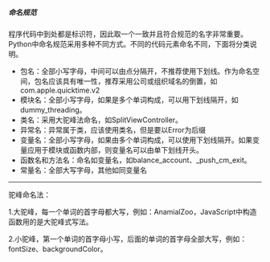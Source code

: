 ##### 命名规范

​	程序代码中到处都是标识符，因此取一个一致并且符合规范的名字非常重要。Python中命名规范采用多种不同方式。不同的代码元素命名不同，下面将分类说明。

+ 包名：全部小写字母，中间可以由点分隔开，不推荐使用下划线。作为命名空间，包名应该具有唯一性，推荐采用公司或组织域名的倒置，如com.apple.quicktime.v2
+ 模块名：全部小写字母，如果是多个单词构成，可以用下划线隔开，如dummy_threading。
+ 类名：采用大驼峰法命名，如SplitViewController。
+ 异常名：异常属于类，应该使用类名，但是要以Error为后缀
+ 变量名：全部小写字母，如果由多个单词构成，可以使用下划线隔开。如果变量应用于模块或函数内部，则变量名可以由单下划线开头。
+ 函数名和方法名：命名如变量名，如balance_account、_push_cm_exit。
+ 常量名：全部大写字母，其他如同变量名

---

驼峰命名法：

​	1.大驼峰，每一个单词的首字母都大写，例如：AnamialZoo，JavaScript中构造函数用的是大驼峰式写法。

​	2.小驼峰，第一个单词的首字母小写，后面的单词的首字母全部大写，例如：fontSize、backgroundColor。